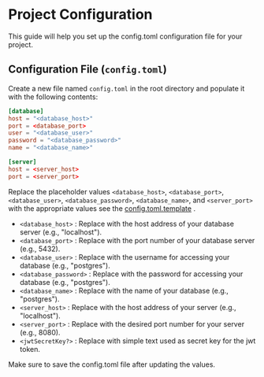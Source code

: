 # Project Configuration

This guide will help you set up the config.toml configuration file for your project.

## Configuration File (`config.toml`)

Create a new file named `config.toml` in the root directory and populate it with the following contents:

```toml
[database]
host = "<database_host>"
port = <database_port>
user = "<database_user>"
password = "<database_password>"
name = "<database_name>"

[server]
host = <server_host>
port = <server_port>
```

Replace the placeholder values `<database_host>`, `<database_port>`, `<database_user>`, `<database_password>`, `<database_name>`, and `<server_port>` with the appropriate values see the [config.toml.template](../config.toml.template) .

- `<database_host>`         : Replace with the host address of your database server (e.g., "localhost").
- `<database_port>`         : Replace with the port number of your database server (e.g., 5432).
- `<database_user>`         : Replace with the username for accessing your database (e.g., "postgres").
- `<database_password>`     : Replace with the password for accessing your database (e.g., "postgres").
- `<database_name>`         : Replace with the name of your database (e.g., "postgres").
- `<server_host>`           : Replace with the host address of your server (e.g., "localhost").
- `<server_port>`           : Replace with the desired port number for your server (e.g., 8080).
- `<jwtSecretKey?>`         : Replace with simple text used as secret key for the jwt token.

Make sure to save the config.toml file after updating the values.
